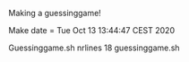 Making a guessinggame!

Make date = 
Tue Oct 13 13:44:47 CEST 2020

Guessinggame.sh nrlines 
      18 guessinggame.sh

